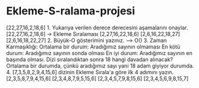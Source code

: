 # Ekleme-S-ralama-projesi
[22,27,16,2,18,6]  1. Yukarıya verilen derece derecesini aşamalarını onaylar.  [22,27,16,2,18,6] -> Ekleme Sıralaması  [2,27,16,22,18,6] [2,6,16,22,18,27] [2,6,16,18,22,27] 2. Büyük-O gösterimini yazınız.   --> O()  3. Zaman Karmaşıklığı: Ortalama bir durum: Aradığımız sayının olmaması En kötü durum: Aradığımız sayının sonda olması En iyi durum: Aradığımız sayının en başında olması.  Dizi sıralandıktan sonra 18 hangi davadan alınacak?  Ortalama bir durumda, çünkü aradığımız sayı yani 18 adam giyiyor durumda.  4. [7,3,5,8,2,9,4,15,6] dizinin Ekleme Sırala'a göre ilk 4 adımını yazın.  [2,3,5,8,7,9,4,15,6] [2,3,4,8,7,9,5,15,6] [2,3,4,5,7,9,8,15,6] [2,3,4,5,6,9,8,15,7]
